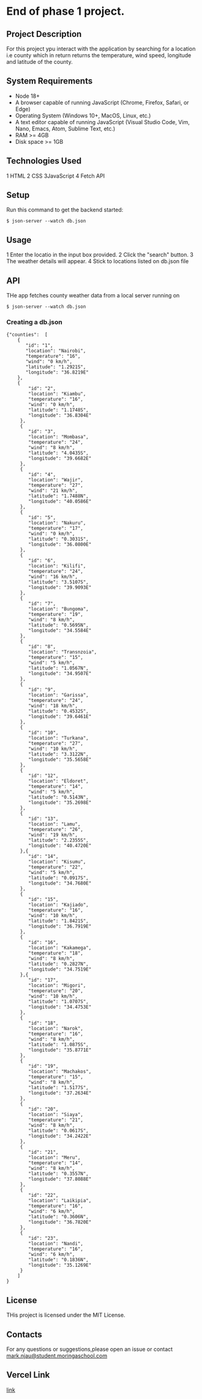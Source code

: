 #  End of phase 1 project.

## Project Description
For this project ypu interact with the application by searching for a location i.e county which in return returns the temperature, wind speed, longitude and latitude of the county.

## System Requirements
- Node 18+
- A browser capable of running JavaScript (Chrome, Firefox, Safari, or Edge)
- Operating System (Windows 10+, MacOS, Linux, etc.)
- A text editor capable of running JavaScript (Visual Studio Code, Vim, Nano, Emacs, Atom, Sublime Text, etc.)
- RAM >= 4GB
- Disk space >= 1GB

## Technologies Used
1 HTML
2 CSS
3JavaScript
4 Fetch API

## Setup

Run this command to get the backend started:

```console
$ json-server --watch db.json
```

## Usage
1 Enter the locatio in the input box provided.
2 Click the "search" button.
3 The weather details will appear.
4 Stick to locations listed on db.json file

## API
THe app fetches county weather data from a local server running on
```console
$ json-server --watch db.json
```
### Creating a db.json
```
{"counties":  [
    {
       "id": "1",
       "location": "Nairobi",
       "temperature": "16",
       "wind": "0 km/h",
       "latitude": "1.2921S",
       "longitude": "36.8219E"
    },
    {
        "id": "2",
        "location": "Kiambu",
        "temperature": "16",
        "wind": "0 km/h",
        "latitude": "1.1748S",
        "longitude": "36.8304E"
     },
     {
        "id": "3",
        "location": "Mombasa",
        "temperature": "24",
        "wind": "8 km/h",
        "latitude": "4.0435S",
        "longitude": "39.6682E"
     },
     {
        "id": "4",
        "location": "Wajir",
        "temperature": "27",
        "wind": "21 km/h",
        "latitude": "1.7488N",
        "longitude": "40.0586E"
     },
     {
        "id": "5",
        "location": "Nakuru",
        "temperature": "17",
        "wind": "0 km/h",
        "latitude": "0.3031S",
        "longitude": "36.0800E"
     },
     {
        "id": "6",
        "location": "Kilifi",
        "temperature": "24",
        "wind": "16 km/h",
        "latitude": "3.5107S",
        "longitude": "39.9093E"
     },
     {
        "id": "7",
        "location": "Bungoma",
        "temperature": "19",
        "wind": "8 km/h",
        "latitude": "0.5695N",
        "longitude": "34.5584E"
     },
     {
        "id": "8",
        "location": "Transnzoia",
        "temperature": "15",
        "wind": "5 km/h",
        "latitude": "1.0567N",
        "longitude": "34.9507E"
     },
     {
        "id": "9",
        "location": "Garissa",
        "temperature": "24",
        "wind": "18 km/h",
        "latitude": "0.4532S",
        "longitude": "39.6461E"
     },
     {
        "id": "10",
        "location": "Turkana",
        "temperature": "27",
        "wind": "10 km/h",
        "latitude": "3.3122N",
        "longitude": "35.5658E"
     },
     {
        "id": "12",
        "location": "Eldoret",
        "temperature": "14",
        "wind": "5 km/h",
        "latitude": "0.5143N",
        "longitude": "35.2698E"
     },
     {
        "id": "13",
        "location": "Lamu",
        "temperature": "26",
        "wind": "19 km/h",
        "latitude": "2.2355S",
        "longitude": "40.4720E"
     },{
        "id": "14",
        "location": "Kisumu",
        "temperature": "22",
        "wind": "5 km/h",
        "latitude": "0.0917S",
        "longitude": "34.7680E"
     },
     {
        "id": "15",
        "location": "Kajiado",
        "temperature": "16",
        "wind": "10 km/h",
        "latitude": "1.8421S",
        "longitude": "36.7919E"
     },
     {
        "id": "16",
        "location": "Kakamega",
        "temperature": "18",
        "wind": "8 km/h",
        "latitude": "0.2827N",
        "longitude": "34.7519E"
     },{
        "id": "17",
        "location": "Migori",
        "temperature": "20",
        "wind": "10 km/h",
        "latitude": "1.0707S",
        "longitude": "34.4753E"
     },
     {
        "id": "18",
        "location": "Narok",
        "temperature": "16",
        "wind": "8 km/h",
        "latitude": "1.0875S",
        "longitude": "35.8771E"
     },
     {
        "id": "19",
        "location": "Machakos",
        "temperature": "15",
        "wind": "8 km/h",
        "latitude": "1.5177S",
        "longitude": "37.2634E"
     },
     {
        "id": "20",
        "location": "Siaya",
        "temperature": "21",
        "wind": "8 km/h",
        "latitude": "0.0617S",
        "longitude": "34.2422E"
     },
     {
        "id": "21",
        "location": "Meru",
        "temperature": "14",
        "wind": "8 km/h",
        "latitude": "0.3557N",
        "longitude": "37.8088E"
     },
     {
        "id": "22",
        "location": "Laikipia",
        "temperature": "16",
        "wind": "6 km/h",
        "latitude": "0.3606N",
        "longitude": "36.7820E"
     },
     {
        "id": "23",
        "location": "Nandi",
        "temperature": "16",
        "wind": "6 km/h",
        "latitude": "0.1836N",
        "longitude": "35.1269E"
     }
    ]
}
```
     

## License
THis project is licensed under the MIT License.

## Contacts
For any questions or suggestions,please open an issue or contact mark.njau@student.moringaschool.com

## Vercel Link
[link](https://weather-app-project-eosin.vercel.app/)